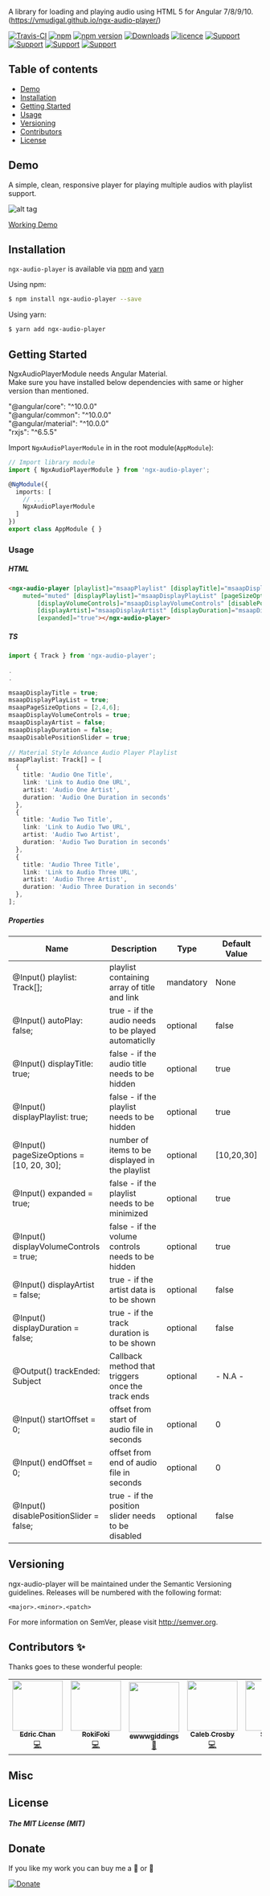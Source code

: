 
A library for loading and playing audio using HTML 5 for Angular 7/8/9/10.  
(https://vmudigal.github.io/ngx-audio-player/)


[![Travis-CI](https://travis-ci.com/vmudigal/ngx-audio-player.svg?branch=master)](https://travis-ci.com/vmudigal/ngx-audio-player.svg?branch=master) [![npm](https://img.shields.io/badge/demo-online-ed1c46.svg?colorB=orange)](https://vmudigal.github.io/ngx-audio-player/) [![npm version](https://img.shields.io/npm/v/ngx-audio-player.svg?colorB=red)](https://www.npmjs.com/package/ngx-audio-player) [![Downloads](https://img.shields.io/npm/dm/ngx-audio-player.svg?colorB=48C9B0)](https://www.npmjs.com/package/ngx-audio-player) [![licence](https://img.shields.io/npm/l/ngx-audio-player.svg?colorB=yellow)](https://www.npmjs.com/package/ngx-audio-player) [![Support](https://img.shields.io/badge/support-Angular%207%2B-blue.svg)](https://www.npmjs.com/package/ngx-audio-player/v/7.2.0) [![Support](https://img.shields.io/badge/support-Angular%208+-brown.svg)](https://www.npmjs.com/package/ngx-audio-player/v/8.1.1) [![Support](https://img.shields.io/badge/support-Angular%209+-black.svg)](https://www.npmjs.com/package/ngx-audio-player/v/9.2.0) [![Support](https://img.shields.io/badge/support-Angular%2010+-teal.svg)](https://www.npmjs.com/package/ngx-audio-player/v/10.1.2)

## Table of contents

- [Demo](#demo)
- [Installation](#installation)
- [Getting Started](#getting-started)
- [Usage](#usage)
- [Versioning](#versioning)
- [Contributors](#contributors)
- [License](#license)

## Demo

A simple, clean, responsive player for playing multiple audios with playlist support.

![alt tag](https://github.com/vmudigal/ngx-audio-player/blob/master/docs/images/advanced-player.png?raw=true)

[Working Demo](https://vmudigal.github.io/ngx-audio-player/)

## Installation

`ngx-audio-player` is available via [npm](https://www.npmjs.com/package/ngx-audio-player) and [yarn](https://yarnpkg.com/en/package/ngx-audio-player)

Using npm:
```bash
$ npm install ngx-audio-player --save
```

Using yarn:
```bash
$ yarn add ngx-audio-player
```

## Getting Started

NgxAudioPlayerModule needs Angular Material.   
Make sure you have installed below dependencies with same or higher version than mentioned.   
   
"@angular/core": "^10.0.0"   
"@angular/common": "^10.0.0"   
"@angular/material": "^10.0.0"   
"rxjs": "^6.5.5"   

   
Import `NgxAudioPlayerModule` in  in the root module(`AppModule`):   
   
```typescript   
// Import library module
import { NgxAudioPlayerModule } from 'ngx-audio-player';

@NgModule({
  imports: [
    // ...
    NgxAudioPlayerModule
  ]
})
export class AppModule { }
```
   
### Usage    
   
##### HTML   

```html
<ngx-audio-player [playlist]="msaapPlaylist" [displayTitle]="msaapDisplayTitle" [autoPlay]="false" 
    muted="muted" [displayPlaylist]="msaapDisplayPlayList" [pageSizeOptions]="pageSizeOptions" (trackEnded)="onEnded($event)"
        [displayVolumeControls]="msaapDisplayVolumeControls" [disablePositionSlider]="msaapDisablePositionSlider" 
        [displayArtist]="msaapDisplayArtist" [displayDuration]="msaapDisplayDuration"
        [expanded]="true"></ngx-audio-player> 
```
   
##### TS   

```ts
import { Track } from 'ngx-audio-player';   
   
.   
.   

msaapDisplayTitle = true;
msaapDisplayPlayList = true;
msaapPageSizeOptions = [2,4,6];
msaapDisplayVolumeControls = true;
msaapDisplayArtist = false;
msaapDisplayDuration = false;
msaapDisablePositionSlider = true;
   
// Material Style Advance Audio Player Playlist
msaapPlaylist: Track[] = [
  {
    title: 'Audio One Title',
    link: 'Link to Audio One URL',
    artist: 'Audio One Artist',
    duration: 'Audio One Duration in seconds'
  },
  {
    title: 'Audio Two Title',
    link: 'Link to Audio Two URL',
    artist: 'Audio Two Artist',
    duration: 'Audio Two Duration in seconds'
  },
  {
    title: 'Audio Three Title',
    link: 'Link to Audio Three URL',
    artist: 'Audio Three Artist',
    duration: 'Audio Three Duration in seconds'
  },
];
```   

##### Properties   

| Name                                       | Description                                         | Type      | Default Value |
|--------------------------------------------|-----------------------------------------------------|-----------|---------------|
| @Input() playlist: Track[];                | playlist containing array of title and link         | mandatory | None          |
| @Input() autoPlay: false;                  | true - if the audio needs to be played automaticlly | optional  | false         |
| @Input() displayTitle: true;               | false - if the audio title needs to be hidden       | optional  | true          |
| @Input() displayPlaylist: true;            | false - if the playlist needs to be hidden          | optional  | true          |
| @Input() pageSizeOptions = [10, 20, 30];   | number of items to be displayed in the playlist     | optional  | [10,20,30]    |
| @Input() expanded = true;                  | false - if the playlist needs to be minimized       | optional  | true          |
| @Input() displayVolumeControls = true;     | false - if the volume controls needs to be hidden   | optional  | true          |
| @Input() displayArtist = false;            | true - if the artist data is to be shown            | optional  | false         |
| @Input() displayDuration = false;          | true - if the track duration is to be shown         | optional  | false         |
| @Output() trackEnded: Subject<string>      | Callback method that triggers once the track ends   | optional  | - N.A -       |
| @Input() startOffset = 0;                  | offset from start of audio file in seconds          | optional  | 0             |
| @Input() endOffset = 0;                    | offset from end of audio file in seconds            | optional  | 0             |
| @Input() disablePositionSlider = false;    | true - if the position slider needs to be disabled  | optional  | false         |
 

## Versioning

ngx-audio-player will be maintained under the Semantic Versioning guidelines.
Releases will be numbered with the following format:

`<major>.<minor>.<patch>`

For more information on SemVer, please visit http://semver.org.

## Contributors ✨   

Thanks goes to these wonderful people:   

<!-- ALL-CONTRIBUTORS-LIST:START - Do not remove or modify this section -->
<!-- prettier-ignore-start -->
<!-- markdownlint-disable -->   

<table align="center">
<tr>
<td align="center"><a href="https://github.com/EdricChan03"><img src="https://avatars.githubusercontent.com/u/20047125?v=4" width="100px;"  alt=""/><br /><sub><b>Edric Chan</b></sub></a><br /><a href="https://github.com/vmudigal/ngx-audio-player/commits?author=EdricChan03" title="Code">💻</a></td>
<td align="center"><a href="https://github.com/RokiFoki"><img src="https://avatars3.githubusercontent.com/u/9476596?v=4" width="100px;"  alt=""/><br /><sub><b>RokiFoki</b></sub></a><br /><a href="https://github.com/vmudigal/ngx-audio-player/commits?author=RokiFoki" title="Code">💻</a></td>
<td align="center"><a href="https://github.com/ewwwgiddings"><img src="https://avatars.githubusercontent.com/u/26286559?v=4" width="100px;"  alt=""/><br /><sub><b>ewwwgiddings</b></sub></a><br /><a  href="https://github.com/vmudigal/ngx-audio-player/commits?author=ewwwgiddings"  title="Documentation">📖</a></td>
<td align="center"><a href="https://github.com/cicsolutions"><img src="https://avatars1.githubusercontent.com/u/5200361?v=4" width="100px;"  alt=""/><br /><sub><b>Caleb Crosby</b></sub></a><br /><a href="https://github.com/vmudigal/ngx-audio-player/commits?author=cicsolutions" title="Code">💻</a></td>
<td align="center"><a href="https://github.com/6utt3rfly"><img src="https://avatars1.githubusercontent.com/u/17912877?v=4" width="100px;"  alt=""/><br /><sub><b>Shelly</b></sub></a><br /><a href="https://github.com/vmudigal/ngx-audio-player/commits?author=6utt3rfly" title="Code">💻</a></td>
<td align="center"><a href="https://github.com/Urinprobe"><img src="https://avatars1.githubusercontent.com/u/22059384?v=4" width="100px;"  alt=""/><br /><sub><b>Simon Reinsch</b></sub></a><br /><a href="https://github.com/vmudigal/ngx-audio-player/commits?author=Urinprobe" title="Code">💻</a></td>
</tr>
</table>

<!-- markdownlint-enable -->
<!-- prettier-ignore-end -->
<!-- ALL-CONTRIBUTORS-LIST:END -->

## Misc


## License

##### The MIT License (MIT)

## Donate

If you like my work you can buy me a :beer: or :pizza:

[![Donate](https://img.shields.io/badge/Donate-PayPal-green.svg)](https://www.paypal.me/mudigal)
